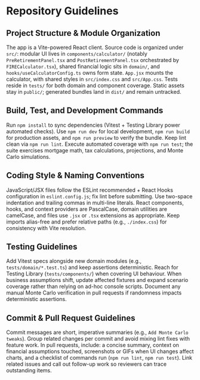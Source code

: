 # Repository Guidelines

## Project Structure & Module Organization
The app is a Vite-powered React client. Source code is organized under `src/`: modular UI lives in `components/calculator/` (notably `PreRetirementPanel.tsx` and `PostRetirementPanel.tsx` orchestrated by `FIRECalculator.tsx`), shared financial logic sits in `domain/`, and `hooks/useCalculatorConfig.ts` owns form state. `App.jsx` mounts the calculator, with shared styles in `src/index.css` and `src/App.css`. Tests reside in `tests/` for both domain and component coverage. Static assets stay in `public/`; generated bundles land in `dist/` and remain untracked.

## Build, Test, and Development Commands
Run `npm install` to sync dependencies (Vitest + Testing Library power automated checks). Use `npm run dev` for local development, `npm run build` for production assets, and `npm run preview` to verify the bundle. Keep lint clean via `npm run lint`. Execute automated coverage with `npm run test`; the suite exercises mortgage math, tax calculations, projections, and Monte Carlo simulations.

## Coding Style & Naming Conventions
JavaScript/JSX files follow the ESLint recommended + React Hooks configuration in `eslint.config.js`; fix lint before submitting. Use two-space indentation and trailing commas in multi-line literals. React components, hooks, and context providers are PascalCase, domain utilities are camelCase, and files use `.jsx` or `.tsx` extensions as appropriate. Keep imports alias-free and prefer relative paths (e.g., `./index.css`) for consistency with Vite resolution.

## Testing Guidelines
Add Vitest specs alongside new domain modules (e.g., `tests/domain/*.test.ts`) and keep assertions deterministic. Reach for Testing Library (`tests/components/`) when covering UI behaviour. When business assumptions shift, update affected fixtures and expand scenario coverage rather than relying on ad-hoc console scripts. Document any manual Monte Carlo verification in pull requests if randomness impacts deterministic assertions.

## Commit & Pull Request Guidelines
Commit messages are short, imperative summaries (e.g., `Add Monte Carlo tweaks`). Group related changes per commit and avoid mixing lint fixes with feature work. In pull requests, include: a concise summary, context on financial assumptions touched, screenshots or GIFs when UI changes affect charts, and a checklist of commands run (`npm run lint`, `npm run test`). Link related issues and call out follow-up work so reviewers can trace outstanding items.
